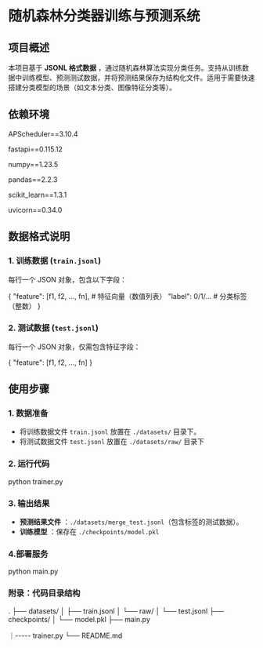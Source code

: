 # 随机森林分类器训练与预测系统


## 项目概述

本项目基于  **JSONL 格式数据** ，通过随机森林算法实现分类任务。支持从训练数据中训练模型、预测测试数据，并将预测结果保存为结构化文件。适用于需要快速搭建分类模型的场景（如文本分类、图像特征分类等）。

## 依赖环境

APScheduler==3.10.4

fastapi==0.115.12

numpy==1.23.5

pandas==2.2.3

scikit_learn==1.3.1

uvicorn==0.34.0

## 数据格式说明

### 1. 训练数据 (`train.jsonl`)

每行一个 JSON 对象，包含以下字段：

{
    "feature": [f1, f2, ..., fn],  # 特征向量（数值列表）
    "label": 0/1/...               # 分类标签（整数）
}


### 2. 测试数据 (`test.jsonl`)

每行一个 JSON 对象，仅需包含特征字段：

{
    "feature": [f1, f2, ..., fn]
}


## 使用步骤

### 1. 数据准备

* 将训练数据文件 `train.jsonl` 放置在 `./datasets/` 目录下。
* 将测试数据文件 `test.jsonl` 放置在 `./datasets/raw/` 目录下


### 2. 运行代码

python trainer.py 


### 3. 输出结果

* **预测结果文件** ：`./datasets/merge_test.jsonl`（包含标签的测试数据）。
* **训练模型** ：保存在 `./checkpoints/model.pkl`

### 4.部署服务

python main.py

### 附录：代码目录结构

.
├── datasets/
│   ├── train.jsonl
│   └── raw/
│       └── test.jsonl
├── checkpoints/
│   └── model.pkl
├── main.py

｜----- trainer.py
└── README.md
